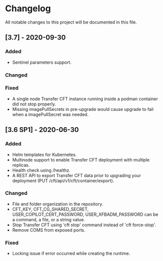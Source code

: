 # Changelog
All notable changes to this project will be documented in this file.
 
## [3.7] - 2020-09-30

### Added
- Sentinel parameters support.

### Changed
 
### Fixed
- A single node Transfer CFT instance running inside a podman container did not stop properly.
- Missing imagePullSecrets in pre-upgrade would cause upgrade to fail when a imagePullSecret was needed.

## [3.6 SP1] - 2020-06-30

### Added
- Helm templates for Kubernetes.
- Multinode support to enable Transfer CFT deployment with multiple replicas.
- Health check using /healthz.
- A REST API to export Transfer CFT data prior to upgrading your deployment (PUT /cft/api/v1/cft/container/export).
 
### Changed
- File and folder organization in the repository.
- CFT_KEY, CFT_CG_SHARED_SECRET, USER_COPILOT_CERT_PASSWORD, USER_XFBADM_PASSWORD can be a command, a file, or a string value.
- Stop Transfer CFT using 'cft stop' command instead of 'cft force-stop'.
- Remove COMS from exposed ports.
 
### Fixed
- Locking issue if error occurred while creating the runtime.
